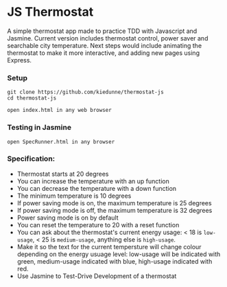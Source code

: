 
# JS Thermostat
A simple thermostat app made to practice TDD with Javascript and Jasmine. Current version includes thermostat control,
power saver and searchable city temperature. Next steps would include animating the thermostat to make it more interactive,
and adding new pages using Express.


### Setup

```
git clone https://github.com/kiedunne/thermostat-js
cd thermostat-js
```

```
open index.html in any web browser
```

### Testing in Jasmine

```
open SpecRunner.html in any browser
```

### Specification:

* Thermostat starts at 20 degrees
* You can increase the temperature with an up function
* You can decrease the temperature with a down function
* The minimum temperature is 10 degrees
* If power saving mode is on, the maximum temperature is 25 degrees
* If power saving mode is off, the maximum temperature is 32 degrees
* Power saving mode is on by default
* You can reset the temperature to 20 with a reset function
* You can ask about the thermostat's current energy usage: < 18 is `low-usage`, < 25 is `medium-usage`, anything else is `high-usage`.
* Make it so the text for the current tempersture will change colour depending on the energy usuage level: low-usage will be indicated with green, medium-usage indicated with blue, high-usage indicated with red.
* Use Jasmine to Test-Drive Development of a thermostat

